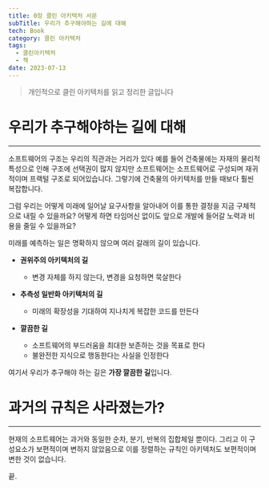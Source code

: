```yaml
---
title: 0장 클린 아키텍처 서문
subTitle: 우리가 추구해야하는 길에 대해
tech: Book
category: 클린 아키텍처
tags:
  - 클린아키텍처
  - 책
date: 2023-07-13
---
```


> 개인적으로 클린 아키텍처를 읽고 정리한 글입니다

# 우리가 추구해야하는 길에 대해
---

소프트웨어의 구조는 우리의 직관과는 거리가 있다 예를 들어
건축물에는 자재의 물리적 특성으로 인해 구조에 선택권이 많지 않지만
소프트웨어는 소프트웨어로 구성되며 재귀적이며 프랙털 구조로 되어있습니다.
그렇기에 건축물의 아키텍처를 만들 때보다 훨씬 복잡합니다.

그럼 우리는 어떻게 미래에 일어날 요구사항을 알아내어
이를 통한 결정을 지금 구체적으로 내릴 수 있을까요?
어떻게 하면 타임머신 없이도 앞으로 개발에 들어갈 노력과 비용을 줄일 수 있을까요?

미래를 예측하는 일은 명확하지 않으며 여러 갈래의 길이 있습니다.

- **권위주의 아키텍처의 길**
  - 변경 자체를 하지 않는다, 변경을 요청하면 묵살한다

- **추측성 일반화 아키텍처의 길**
  - 미래의 확장성을 기대하여 지나치게 복잡한 코드를 만든다

- **깔끔한 길**
  - 소프트웨어의 부드러움을 최대한 보존하는 것을 목표로 한다
  - 불완전한 지식으로 행동한다는 사실을 인정한다

여기서 우리가 추구해야 하는 길은 **가장 깔끔한 길**입니다.


# 과거의 규칙은 사라졌는가?

---

현재의 소프트웨어는 과거와 동일한 순차, 분기, 반복의 집합체일 뿐이다.
그리고 이 구성요소가 보편적이며 변하지 않았음으로
이를 정렬하는 규칙인 아키텍처도 보편적이며 변한 것이 없습니다.

끝.
